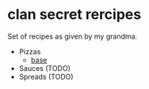 # clan secret rercipes
Set of recipes as given by my grandma.
 * Pizzas 
    - [base](./pizzas/base.md)
 * Sauces (TODO)
 * Spreads (TODO)
